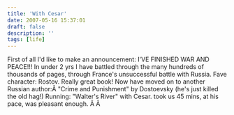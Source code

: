 ```yaml
---
title: 'With Cesar'
date: 2007-05-16 15:37:01
draft: false
description: ''
tags: [life]
---
```


First of all I'd like to make an announcement: I'VE FINISHED WAR AND PEACE!!! In under 2 yrs I have battled through the many hundreds of thousands of pages, through France's unsuccessful battle with Russia. Fave character: Rostov. Really great book! Now have moved on to another Russian author:Â "Crime and Punishment" by Dostoevsky (he's just killed the old hag!) Running: "Walter's River" with Cesar. took us 45 mins, at his pace, was pleasant enough. Â Â